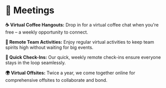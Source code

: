 # 📅 Meetings

**☕️ Virtual Coffee Hangouts:** Drop in for a virtual coffee chat when you're free – a weekly opportunity to connect.&#x20;

**🎲 Remote Team Activities:** Enjoy regular virtual activities to keep team spirits high without waiting for big events.&#x20;

**🤝 Quick Check-Ins:** Our quick, weekly remote check-ins ensure everyone stays in the loop seamlessly.&#x20;

**🌍 Virtual Offsites:** Twice a year, we come together online for comprehensive offsites to collaborate and bond.
